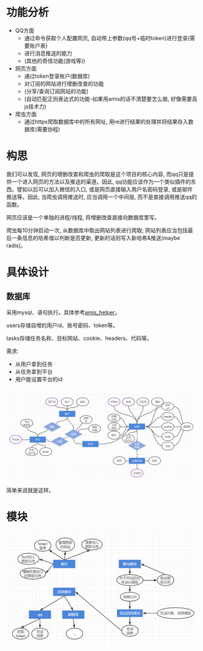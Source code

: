 # 功能分析

- QQ方面
  - 通过命令获取个人配置网页, 自动带上参数(qq号+临时token)进行登录(需要账户表)
  - 进行消息推送的能力
  - (其他的奇怪功能(游戏等))
- 网页方面
  - 通过token登录账户(数据库)
  - 对订阅的网站进行增删改查的功能
  - (分享/查询订阅网站的功能)
  - (自动匹配正则表达式的功能-如果用amis的话不清楚要怎么做, 好像需要高js技术力)
- 爬虫方面
  - 通过httpx爬取数据库中的所有网址, 用re进行结果的处理并将结果存入数据库(需要协程)

# 构思

我们可以发现, 网页的增删改查和爬虫的爬取是这个项目的核心内容, 而qq只是提供一个进入网页的方法以及推送的渠道。因此, qq功能应该作为一个类似插件的东西。譬如以后可以加入微信的入口, 或是网页直接输入用户名密码登录, 或是邮件推送等。因此, 当爬虫调用推送时, 应当调用一个中间层, 而不是直接调用推送qq的函数。

网页应该是一个单独的进程/线程, 将增删改查直接向数据库里写。

爬虫每10分钟启动一次, 从数据库中取出网站列表进行爬取; 网站列表应当包括最后一条信息的哈希值以判断是否更新, 更新的话则写入新哈希&推送(maybe radis)。

# 具体设计

## 数据库

采用mysql、语句执行。具体参考[amis_helper](https://github.com/one-pyy/amis_helper/blob/main/amisHelper/sql/main.py)。

users存储自增的用户id、账号密码、token等。

tasks存储任务名称、目标网站、cookie、headers、代码等。

需求:

- 从用户拿到任务
- 从任务拿到平台
- 用户能设置平台的id

![image-20221116121453258](规划.assets/image-20221116121453258.png)

简单来说就是这样。



# 模块

![image-20221116125949939](规划.assets/image-20221116125949939.png)